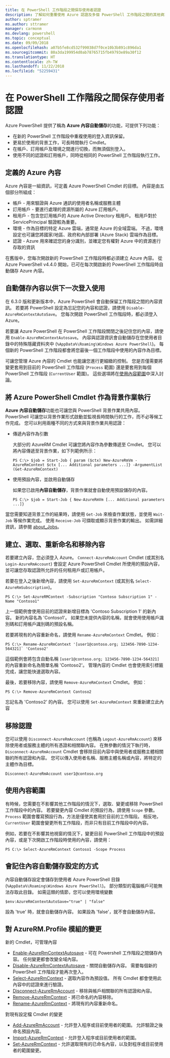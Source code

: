 ```yaml
---
title: 在 PowerShell 工作階段之間保存使用者認證
description: 了解如何重覆使用 Azure 認證及多個 PowerShell 工作階段之間的其他資訊。
author: sptramer
ms.author: sttramer
manager: carmonm
ms.devlang: powershell
ms.topic: conceptual
ms.date: 09/09/2018
ms.openlocfilehash: a07b5fe8cd532f99038d7f0ce10b3b891c896da1
ms.sourcegitcommit: 80a3da199954d0ab78765715fb49793e89a30f12
ms.translationtype: HT
ms.contentlocale: zh-TW
ms.lasthandoff: 11/22/2018
ms.locfileid: "52259431"
---
```

# <a name="persist-user-credentials-across-powershell-sessions"></a>在 PowerShell 工作階段之間保存使用者認證

Azure PowerShell 提供了稱為 **Azure 內容自動儲存**的功能，可提供下列功能：

- 在新的 PowerShell 工作階段中重複使用的登入資訊保留。
- 更易於使用的背景工作，可長時間執行 Cmdlet。
- 在帳戶、訂用帳戶及環境之間進行切換，而無須個別登入。
- 使用不同的認證和訂用帳戶，同時從相同的 PowerShell 工作階段執行工作。

## <a name="azure-contexts-defined"></a>定義的 Azure 內容

Azure 內容是一組資訊，可定義 Azure PowerShell Cmdlet 的目標。 內容是由五個部分所組成：

- 帳戶 - 用來驗證與 Azure 通訊的使用者名稱或服務主體
- 訂用帳戶 - 要進行處理的資源所屬的 Azure 訂用帳戶。
- 租用戶 - 包含您訂用帳戶的 Azure Active Directory 租用戶。 租用戶對於 ServicePrincipal 驗證較為重要。
- 環境 - 作為目標的特定 Azure 雲端，通常是 Azure 的全域雲端。
  不過，環境設定也可讓您將國家/地區、政府和內部部署 (Azure Stack) 雲端作為目標。
- 認證 - Azure 用來確認您的身分識別，並確定您有權對 Azure 中的資源進行存取的資訊

在舊版中，您每次開啟新的 PowerShell 工作階段時都必須建立 Azure 內容。 從 Azure PowerShell v4.4.0 開始，已可在每次開啟新的 PowerShell 工作階段時自動儲存 Azure 內容。

## <a name="automatically-save-the-context-for-the-next-sign-in"></a>自動儲存內容以供下一次登入使用

在 6.3.0 版和更新版本中，Azure PowerShell 會自動保留工作階段之間的內容資訊。 若要將 PowerShell 設定為忘記您的內容和認證，請使用 `Disable-AzureRmContextAutoSave`。 您每次開啟 PowerShell 工作階段時，都必須登入 Azure。

若要讓 Azure PowerShell 在 PowerShell 工作階段關閉之後記住您的內容，請使用 `Enable-AzureRmContextAutosave`。 內容與認證資訊會自動儲存在您使用者目錄中的特殊隱藏資料夾中 (`%AppData%\Roaming\Windows Azure PowerShell`)。
每個新的 PowerShell 工作階段都會將您最後一個工作階段中使用的內容作為目標。

可讓您管理 Azure 內容的 Cmdlet 也能讓您進行更細緻的控制。 您是否僅需要將變更套用到目前的 PowerShell 工作階段 (`Process` 範圍) 還是要套用到每個 PowerShell 工作階段 (`CurrentUser` 範圍)。 這些選項將在[使用內容範圍](#Using-Context-Scopes)中深入討論。

## <a name="running-azure-powershell-cmdlets-as-background-jobs"></a>將 Azure PowerShell Cmdlet 作為背景作業執行

**Azure 內容自動儲存**功能也可讓您與 PowerShell 背景作業共用內容。 PowerShell 可讓您以背景作業形式啟動並監視長時間執行的工作，而不必等候工作完成。 您可以利用兩種不同的方式來與背景作業共用認證：

- 傳遞內容作為引數

  大部分的 AzureRM Cmdlet 可讓您將內容作為參數傳遞至 Cmdlet。 您可以將內容傳遞至背景作業，如下列範例所示：

  ```powershell-interactive
  PS C:\> $job = Start-Job { param ($ctx) New-AzureRmVm -AzureRmContext $ctx [... Additional parameters ...]} -ArgumentList (Get-AzureRmContext)
  ```

- 使用預設內容，並啟用自動儲存

  如果您已啟用**內容自動儲存**，背景作業就會自動使用預設儲存的內容。

  ```powershell-interactive
  PS C:\> $job = Start-Job { New-AzureRmVm [... Additional parameters ...]}
  ```

當您需要知道背景工作的結果時，請使用 `Get-Job` 來檢查作業狀態，並使用 `Wait-Job` 等候作業完成。 使用 `Receive-Job` 可擷取或顯示背景作業的輸出。 如需詳細資訊，請參閱 [about_Jobs](/powershell/module/microsoft.powershell.core/about/about_jobs)。

## <a name="creating-selecting-renaming-and-removing-contexts"></a>建立、選取、重新命名和移除內容

若要建立內容，您必須登入 Azure。 `Connect-AzureRmAccount` Cmdlet (或其別名 `Login-AzureRmAccount`) 會設定 Azure PowerShell Cmdlet 所使用的預設內容，並可讓您存取認證所允許的任何租用戶或訂用帳戶。

若要在登入之後新增內容，請使用 `Set-AzureRmContext` (或其別名 `Select-AzureRmSubscription`)。

```azurepowershell-interactive
PS C:\> Set-AzureRMContext -Subscription "Contoso Subscription 1" -Name "Contoso1"
```

上一個範例會使用目前的認證來新增目標為 'Contoso Subscription 1' 的新內容。 新的內容名為 'Contoso1'。 如果您未提供內容的名稱，就會使用使用帳戶識別碼和訂用帳戶識別碼的預設名稱。

若要將現有的內容重新命名，請使用 `Rename-AzureRmContext` Cmdlet。 例如︰

```azurepowershell-interactive
PS C:\> Rename-AzureRmContext '[user1@contoso.org; 123456-7890-1234-564321]` 'Contoso2'
```

這個範例會將包含自動名稱 `[user1@contoso.org; 123456-7890-1234-564321]` 的內容重新命名為簡單名稱 'Contoso2'。 管理內容的 Cmdlet 也會使用索引標籤完成，讓您能快速選取內容。

最後，若要移除內容，請使用 `Remove-AzureRmContext` Cmdlet。  例如︰

```azurepowershell-interactive
PS C:\> Remove-AzureRmContext Contoso2
```

忘記名為 'Contoso2' 的內容。 您可以使用 `Set-AzureRmContext` 來重新建立此內容

## <a name="removing-credentials"></a>移除認證

您可以使用 `Disconnect-AzureRmAccount` (也稱為 `Logout-AzureRmAccount`) 來移除使用者或服務主體的所有憑證和相關聯內容。 在無參數的情況下執行時，`Disconnect-AzureRmAccount` Cmdlet 會移除目前內容中與使用者或服務主體相關聯的所有認證和內容。 您可以傳入使用者名稱、服務主體名稱或內容，將特定的主體作為目標。

```azurepowershell-interactive
Disconnect-AzureRmAccount user1@contoso.org
```

## <a name="using-context-scopes"></a>使用內容範圍

有時候，您需要在不影響其他工作階段的情況下，選取、變更或移除 PowerShell 工作階段中的內容。 若要變更內容 Cmdlet 的預設行為，請使用 `Scope` 參數。 `Process` 範圍會覆寫預設行為，方法是僅使其套用於目前的工作階段。 相反地，`CurrentUser` 範圍會變更所有工作階段，而非只有目前工作階段中的內容。

例如，若要在不影響其他視窗的情況下，變更目前 PowerShell 工作階段中的預設內容，或是下次開啟工作階段時使用的內容，請使用：

```azurepowershell-interactive
PS C:\> Select-AzureRmContext Contoso1 -Scope Process
```

## <a name="how-the-context-autosave-setting-is-remembered"></a>會記住內容自動儲存設定的方式

內容自動儲存設定會儲存到使用者 Azure PowerShell 目錄 (`%AppData%\Roaming\Windows Azure PowerShell`)。 部分類型的電腦帳戶可能無法存取此目錄。 如需這類的情節，您可以使用環境變數

```azurepowershell-interactive
$env:AzureRmContextAutoSave="true" | "false"
```

設為 'true' 時，就會自動儲存內容。 如果設為 'false'，就不會自動儲存內容。

## <a name="changes-to-the-azurermprofile-module"></a>對 AzureRM.Profile 模組的變更

新的 Cmdlet，可管理內容

- [Enable-AzureRmContextAutosave][enable] - 可在 Powershell 工作階段之間儲存內容。
  任何變更都會改變全域內容。
- [Disable-AzureRmContextAutosave][disable] - 關閉自動儲存內容。 需要每個新的 PowerShell 工作階段才能再次登入。
- [Select-AzureRmContext][select] - 選取內容作為預設值。 所有 Cmdlet 都會使用此內容中的認證來進行驗證。
- [Disconnect-AzureRmAccount][remove-cred] - 移除與帳戶相關聯的所有認證和內容。
- [Remove-AzureRmContext][remove-context] - 將已命名的內容移除。
- [Rename-AzureRmContext][rename] - 將現有的內容重新命名。

對現有設定檔 Cmdlet 的變更

- [Add-AzureRmAccount][login] - 允許登入程序或目前使用者的範圍。
  允許驗證之後命名預設內容。
- [Import-AzureRmContext][import] - 允許登入程序或目前使用者的範圍。
- [Set-AzureRmContext][set-context] - 允許選取現有的已命名內容，以及對程序或目前使用者的範圍變更。

<!-- Hyperlinks -->
[enable]: /powershell/module/azurerm.profile/Enable-AzureRmContextAutosave
[disable]: /powershell/module/azurerm.profile/Disable-AzureRmContextAutosave
[select]: /powershell/module/azurerm.profile/Select-AzureRmContext
[remove-cred]: /powershell/module/azurerm.profile/Disconnect-AzureRmAccount
[remove-context]: /powershell/module/azurerm.profile/Remove-AzureRmContext
[rename]: /powershell/module/azurerm.profile/Rename-AzureRmContext

<!-- Updated cmdlets -->
[login]: /powershell/module/azurerm.profile/Connect-AzureRmAccount
[import]:  /powershell/module/azurerm.profile/Import-AzureRmContext
[set-context]: /powershell/module/azurerm.profile/Set-AzureRmContext
